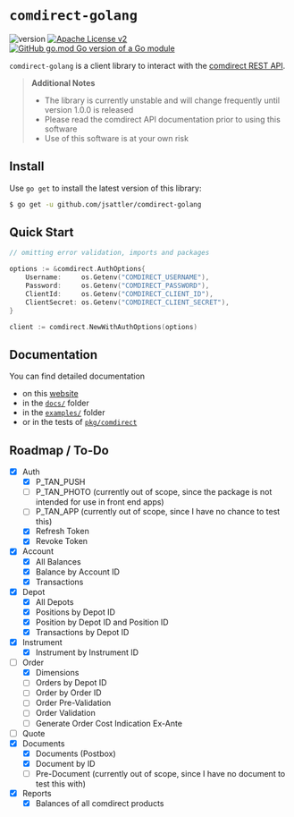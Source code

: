 
`comdirect-golang`
===
![version](https://img.shields.io/github/v/release/jsattler/comdirect-golang?include_prereleases)
[![Apache License v2](https://img.shields.io/github/license/jsattler/comdirect-golang)](http://www.apache.org/licenses/)
[![GitHub go.mod Go version of a Go module](https://img.shields.io/github/go-mod/go-version/jsattler/comdirect-golang)](https://github.com/jsattler/comdirect-golang)

`comdirect-golang` is a client library to interact with
the [comdirect REST API](https://www.comdirect.de/cms/kontakt-zugaenge-api.html).

> **Additional Notes**
> * The library is currently unstable and will change frequently until version 1.0.0 is released
> * Please read the comdirect API documentation prior to using this software
> * Use of this software is at your own risk

Install
---
Use `go get` to install the latest version of this library:
```bash
$ go get -u github.com/jsattler/comdirect-golang
```

Quick Start
---
```go
// omitting error validation, imports and packages

options := &comdirect.AuthOptions{
    Username:     os.Getenv("COMDIRECT_USERNAME"),
    Password:     os.Getenv("COMDIRECT_PASSWORD"),
    ClientId:     os.Getenv("COMDIRECT_CLIENT_ID"),
    ClientSecret: os.Getenv("COMDIRECT_CLIENT_SECRET"),
}

client := comdirect.NewWithAuthOptions(options)
```

Documentation
---
You can find detailed documentation
* on this [website](https://jsattler.github.io/comdirect-golang/#/)
* in the [`docs/`](docs/getting-started.md) folder
* in the [`examples/`](examples) folder
* or in the tests of [`pkg/comdirect`](pkg/comdirect)

Roadmap / To-Do
---

* [x] Auth
  * [x] P_TAN_PUSH
  * [ ] P_TAN_PHOTO (currently out of scope, since the package is not intended for use in front end apps)
  * [ ] P_TAN_APP (currently out of scope, since I have no chance to test this)
  * [x] Refresh Token
  * [x] Revoke Token
* [x] Account
  * [x] All Balances
  * [x] Balance by Account ID
  * [x] Transactions
* [x] Depot
  * [x] All Depots
  * [x] Positions by Depot ID
  * [x] Position by Depot ID and Position ID
  * [x] Transactions by Depot ID
* [x] Instrument
  * [x] Instrument by Instrument ID
* [ ] Order
  * [x] Dimensions
  * [ ] Orders by Depot ID
  * [ ] Order by Order ID
  * [ ] Order Pre-Validation
  * [ ] Order Validation
  * [ ] Generate Order Cost Indication Ex-Ante
* [ ] Quote
* [x] Documents
  * [x] Documents (Postbox)
  * [x] Document by ID
  * [ ] Pre-Document (currently out of scope, since I have no document to test this with)
* [x] Reports
  * [x] Balances of all comdirect products